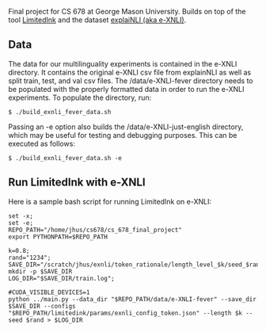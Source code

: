 Final project for CS 678 at George Mason University.  Builds on top of the tool [LimitedInk](https://github.com/huashen218/LimitedInk) and the dataset [explaiNLI (aka e-XNLI)](https://github.com/KeremZaman/explaiNLI).

## Data
The data for our multilinguality experiments is contained in the e-XNLI directory. It contains the original e-XNLI csv file from explainNLI as well as split train, test, and val csv files. The /data/e-XNLI-fever directory needs to be populated with the properly formatted data in order to run the e-XNLI experiments. To populate the directory, run:
```
$ ./build_exnli_fever_data.sh
```
Passing an -e option also builds the /data/e-XNLI-just-english directory, which may be useful for testing and debugging purposes. This can be executed as follows:
```
$ ./build_exnli_fever_data.sh -e
```

## Run LimitedInk with e-XNLI
Here is a sample bash script for running LimitedInk on e-XNLI:
```
set -x;
set -e;
REPO_PATH="/home/jhus/cs678/cs_678_final_project"
export PYTHONPATH=$REPO_PATH

k=0.8;
rand="1234";
SAVE_DIR="/scratch/jhus/exnli/token_rationale/length_level_$k/seed_$rand"
mkdir -p $SAVE_DIR
LOG_DIR="$SAVE_DIR/train.log";

#CUDA_VISIBLE_DEVICES=1 
python ../main.py --data_dir "$REPO_PATH/data/e-XNLI-fever" --save_dir $SAVE_DIR --configs "$REPO_PATH/limitedink/params/exnli_config_token.json" --length $k --seed $rand > $LOG_DIR
```
